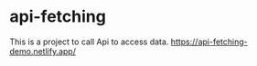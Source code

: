 # api-fetching

 This is a project to call Api to access data.
 https://api-fetching-demo.netlify.app/
